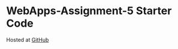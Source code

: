 # WebApps-Assignment-5 Starter Code

Hosted at [GitHub](https://44-563-webapps-f21.github.io/webapps-s21-assignment-5-JonathanVelkeneers/animals.html)